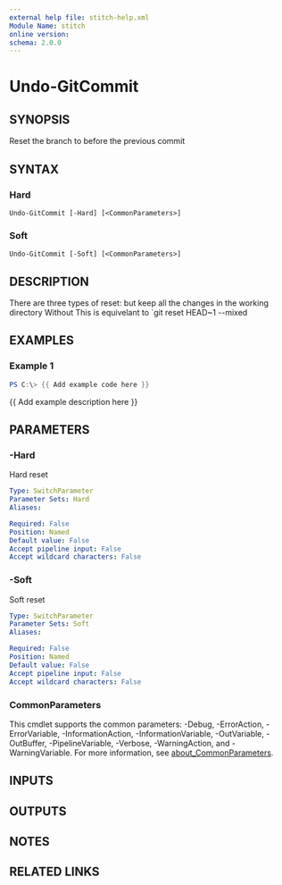 ```yaml
---
external help file: stitch-help.xml
Module Name: stitch
online version:
schema: 2.0.0
---
```


# Undo-GitCommit

## SYNOPSIS
Reset the branch to before the previous commit

## SYNTAX

### Hard
```
Undo-GitCommit [-Hard] [<CommonParameters>]
```

### Soft
```
Undo-GitCommit [-Soft] [<CommonParameters>]
```

## DESCRIPTION
There are three types of reset:
but keep all the changes in the working directory
Without This is equivelant to \`git reset HEAD~1 --mixed

## EXAMPLES

### Example 1
```powershell
PS C:\> {{ Add example code here }}
```

{{ Add example description here }}

## PARAMETERS

### -Hard
Hard reset

```yaml
Type: SwitchParameter
Parameter Sets: Hard
Aliases:

Required: False
Position: Named
Default value: False
Accept pipeline input: False
Accept wildcard characters: False
```

### -Soft
Soft reset

```yaml
Type: SwitchParameter
Parameter Sets: Soft
Aliases:

Required: False
Position: Named
Default value: False
Accept pipeline input: False
Accept wildcard characters: False
```

### CommonParameters
This cmdlet supports the common parameters: -Debug, -ErrorAction, -ErrorVariable, -InformationAction, -InformationVariable, -OutVariable, -OutBuffer, -PipelineVariable, -Verbose, -WarningAction, and -WarningVariable. For more information, see [about_CommonParameters](http://go.microsoft.com/fwlink/?LinkID=113216).

## INPUTS

## OUTPUTS

## NOTES

## RELATED LINKS
